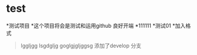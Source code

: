 # test
*测试项目
*这个项目将会是测试和运用github 良好开端
*111111
*测试01
*加入格式
>lggljgg
>lsgdgljg
>goglgjgljggsg
>添加了develop 分支
